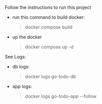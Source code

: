 Follow the instructions to run this project

- run this command to build docker:
    > docker compose build
- up the docker
    > docker compose up -d


See Logs:
- db logs:
    > docker logs go-todo-db
- app logs:
    > docker logs go-todo-app --follow